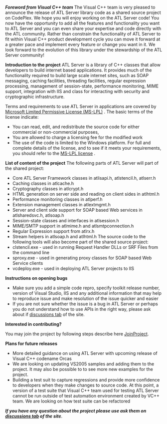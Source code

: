 **_Foreword from Visual C++ team_**
The Visual C++ team is very pleased to announce the release of ATL Server library code as a shared source project on CodePlex.  We hope you will enjoy working on the ATL Server code! You now have the opportunity to add all the features and functionality you want to ATL Server and you can even share your expertise and code directly with the ATL community. Rather than constrain the functionality of ATL Server to fit within Visual C++ product development cycle you can move it forward at a greater pace and implement every feature or change you want in it. We look forward to the evolution of this library under the stewardship of the ATL Server community!

**Introduction to the project**
ATL Server is a library of C++ classes that allow developers to build internet based applications. It provides much of the functionality required to build large scale internet sites, such as SOAP messaging, caching facilities, threading facilities, regular expression processing, management of session-state, performance monitoring, MIME support, integration with IIS and class for interacting with security and cryptographic infrastructure.

Terms and requirements to use ATL Server in applications are covered by [Microsoft Limited Permissive License (MS-LPL)](http://www.codeplex.com/AtlServer/Project/License.aspx) .  The basic terms of the license indicate:
* You can read, edit, and redistribute the source code for either commercial or non-commercial purposes, 
* You are allowed to charge a licensing fee for the modified work 
* The use of the code is limited to the Windows platform. 
For full and complete details of the license, and to see if it meets your requirements, you should refer to the [MS-LPL license](http://www.codeplex.com/AtlServer/Project/License.aspx) .

**List of content of the project**
The following parts of ATL Server will part of the shared project:
* Core ATL Server Framework classes in atlisapi.h, atlstencil.h, atlserr.h 
* Caching classes in atlcache.h 
* Cryptography classes in atlcrypt.h 
* HTML generation on server side and reading on client sides in atlhtml.h 
* Performance monitoring classes in atlperf.h 
* Extension management classes in atlextmgmt.h 
* Server and client side support for SOAP based Web services in atlsharedsvc.h, atlsoap.h 
* Session-state classes and interfaces in atlsession.h 
* MIME/SMTP support in atlmime.h and atlsmtpconnection.h 
* Regular Expression support from atlrx.h 
* Stream helpers in atlsoap.h and atlhtml.h 
The source code to the following tools will also become part of the shared source project:
* clstencil.exe - used in running Request Handler DLLs or SRF Files from the command line 
* sproxy.exe - used in generating proxy classes for SOAP based Web Service clients 
* vcdeploy.exe - used in deploying ATL Server projects to IIS 

**Instructions on opening bugs**

* Make sure you add a simple code repro, specify toolkit release number, version of Visual Studio, IIS and any additional information that may help to reproduce issue and make resolution of the issue quicker and easier
* If you are not sure whether the issue is a bug in ATL Server or perhaps you do not understand how to use APIs in the right way, please ask about if [discussions tab](http://www.codeplex.com/AtlServer/Thread/List.aspx) of the site.

**Interested in contributing?**

You may join the project by following steps describe here [JoinProject](JoinProject).

**Plans for future releases**
* More detailed guidance on using ATL Server with upcoming release of Visual C++ codename Orcas
* We are looking on updating VS2005 samples and adding them to the project. It may also be possible to to see more new examples for the project.
* Building a test suit to capture regressions and provide more confidence to developers when they make changes to source code. At this point, a version of a test suite that Visual C++ team used for testing ATL Server cannot be run outside of test automation environment created by VC++ team. We are looking on how test suite can be refactored

**_If you have any question about the project please use ask them on [discussions tab](http://www.codeplex.com/AtlServer/Thread/List.aspx) of the site_**. 
